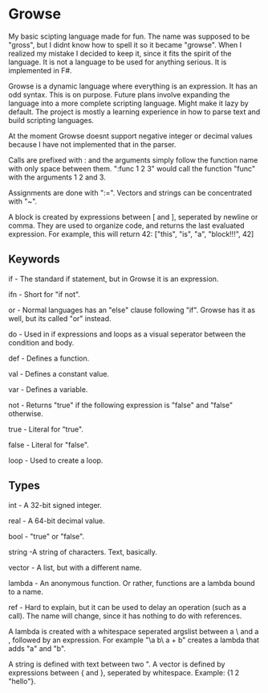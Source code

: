 Growse
======

My basic scipting language made for fun. The name was supposed to be "gross",
but I didnt know how to spell it so it became "growse". When I realized my
mistake I decided to keep it, since it fits the spirit of the language. It is
not a language to be used for anything serious. It is implemented in F#.

Growse is a dynamic language where everything is an expression. It has an odd
syntax. This is on purpose. Future plans involve expanding the language into
a more complete scripting language. Might make it lazy by default. The project is
mostly a learning experience in how to parse text and build scripting languages.

At the moment Growse doesnt support negative integer or decimal values because
I have not implemented that in the parser.

Calls are prefixed with : and the arguments simply follow the function name with
only space between them. ":func 1 2 3" would call the function "func" with the
arguments 1 2 and 3.

Assignments are done with ":=". Vectors and strings can be concentrated with "~".

A block is created by expressions between [ and ], seperated by newline or comma. They are used to organize code, and
returns the last evaluated expression. For example, this will return 42: ["this", "is", "a", "block!!!", 42]

Keywords
----

if - The standard if statement, but in Growse it is an expression.

ifn - Short for "if not".

or - Normal languages has an "else" clause following "if". Growse has it as well, but its called "or" instead.

do - Used in if expressions and loops as a visual seperator between the condition and body.

def - Defines a function.

val - Defines a constant value.

var - Defines a variable.

not - Returns "true" if the following expression is "false" and "false" otherwise.

true - Literal for "true".

false - Literal for "false".

loop - Used to create a loop.

Types
----

int - A 32-bit signed integer.

real - A 64-bit decimal value.

bool - "true" or "false".

string -A string of characters. Text, basically.

vector - A list, but with a different name.

lambda - An anonymous function. Or rather, functions are a lambda bound to a name.

ref - Hard to explain, but it can be used to delay an operation (such as a call). The name will change,
since it has nothing to do with references.

A lambda is created with a whitespace seperated argslist between a \ and a \,
followed by an expression. For example "\a b\ a + b" creates a lambda that adds "a" and "b".

A string is defined with text between two ". A vector is defined by expressions between { and }, seperated
by whitespace. Example: {1 2 "hello"}.

